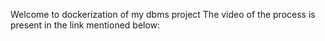 Welcome to dockerization of my dbms project 
The video of the process is present in the link mentioned below:
